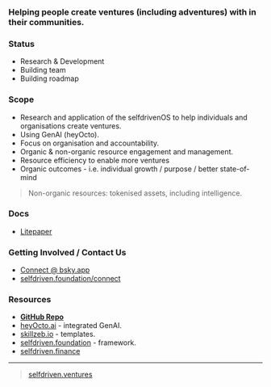 ### Helping people create ventures (including adventures) with in their communities.

### Status
- Research & Development
- Building team
- Building roadmap

### Scope
- Research and application of the selfdrivenOS to help individuals and organisations create ventures.
- Using GenAI (heyOcto).
- Focus on organisation and accountability.
- Organic & non-organic resource engagement and management.
- Resource efficiency to enable more ventures
- Organic outcomes - i.e. individual growth / purpose / better state-of-mind

> Non-organic resources: tokenised assets, including intelligence. 

### Docs
- [Litepaper](/docs/LITEPAPER.md)

### Getting Involved / Contact Us
- [Connect @ bsky.app](https://bsky.app/profile/markbyers.selfdriven.social)
- [selfdriven.foundation/connect](https://selfdriven.foundation/connect)

### Resources
- [**GitHub Repo**](https://github.com/selfdriven-foundation/selfdriven-ventures)
- [heyOcto.ai](https://heyocto.ai) - integrated GenAI.
- [skillzeb.io](https://skillseb.io) - templates.
- [selfdriven.foundation](https://selfdriven.foundation) - framework.
- [selfdriven.finance](https://selfdriven.finance)

---
> [selfdriven.ventures](https://selfdriven.ventures)
